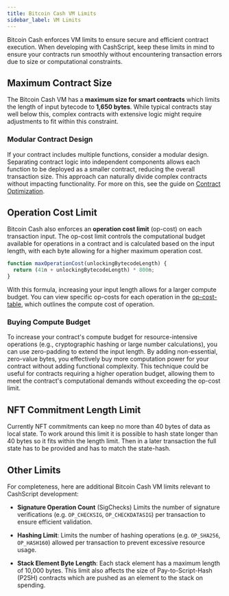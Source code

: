 ```yaml
---
title: Bitcoin Cash VM Limits
sidebar_label: VM Limits
---
```


Bitcoin Cash enforces VM limits to ensure secure and efficient contract execution. When developing with CashScript, keep these limits in mind to ensure your contracts run smoothly without encountering transaction errors due to size or computational constraints.

## Maximum Contract Size

The Bitcoin Cash VM has a **maximum size for smart contracts** which limits the length of input bytecode to **1,650 bytes**. While typical contracts stay well below this, complex contracts with extensive logic might require adjustments to fit within this constraint.

### Modular Contract Design

If your contract includes multiple functions, consider a modular design. Separating contract logic into independent components allows each function to be deployed as a smaller contract, reducing the overall transaction size. This approach can naturally divide complex contracts without impacting functionality. For more on this, see the guide on [Contract Optimization](/docs/guides/optimization).

## Operation Cost Limit

Bitcoin Cash also enforces an **operation cost limit** (op-cost) on each transaction input. The op-cost limit controls the computational budget available for operations in a contract and is calculated based on the input length, with each byte allowing for a higher maximum operation cost.

```ts
function maxOperationCost(unlockingBytecodeLength) {
  return (41n + unlockingBytecodeLength) * 800n;
}
```

With this formula, increasing your input length allows for a larger compute budget. You can view specific op-costs for each operation in the [op-cost-table][op-cost-table], which outlines the compute cost of operation.

### Buying Compute Budget

To increase your contract's compute budget for resource-intensive operations (e.g., cryptographic hashing or large number calculations), you can use zero-padding to extend the input length. By adding non-essential, zero-value bytes, you effectively buy more computation power for your contract without adding functional complexity. This technique could be useful for contracts requiring a higher operation budget, allowing them to meet the contract's computational demands without exceeding the op-cost limit.

## NFT Commitment Length Limit

Currently NFT commitments can keep no more than 40 bytes of data as local state. To work around this limit it is possible to hash state longer than 40 bytes so it fits within the length limit. Then in a later transaction the full state has to be provided and has to match the state-hash.  

## Other Limits

For completeness, here are additional Bitcoin Cash VM limits relevant to CashScript development:

- **Signature Operation Count** (SigChecks) Limits the number of signature verifications (e.g. `OP_CHECKSIG`, `OP_CHECKDATASIG`) per transaction to ensure efficient validation.

- **Hashing Limit**: Limits the number of hashing operations (e.g. `OP_SHA256`, `OP_HASH160`) allowed per transaction to prevent excessive resource usage.

- **Stack Element Byte Length**: Each stack element has a maximum length of 10,000 bytes. This limit also affects the size of Pay-to-Script-Hash (P2SH) contracts which are pushed as an element to the stack on spending.

[op-cost-table]: https://github.com/bitjson/bch-vm-limits/blob/master/operation-costs.md
